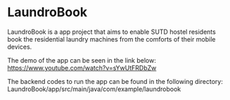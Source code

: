 # LaundroBook

LaundroBook is a app project that aims to enable SUTD hostel residents book the residential laundry machines from the comforts of their mobile devices.

The demo of the app can be seen in the link below:
https://www.youtube.com/watch?v=sYwUtFRDbZw

The backend codes to run the app can be found in the following directory:
LaundroBook/app/src/main/java/com/example/laundrobook
